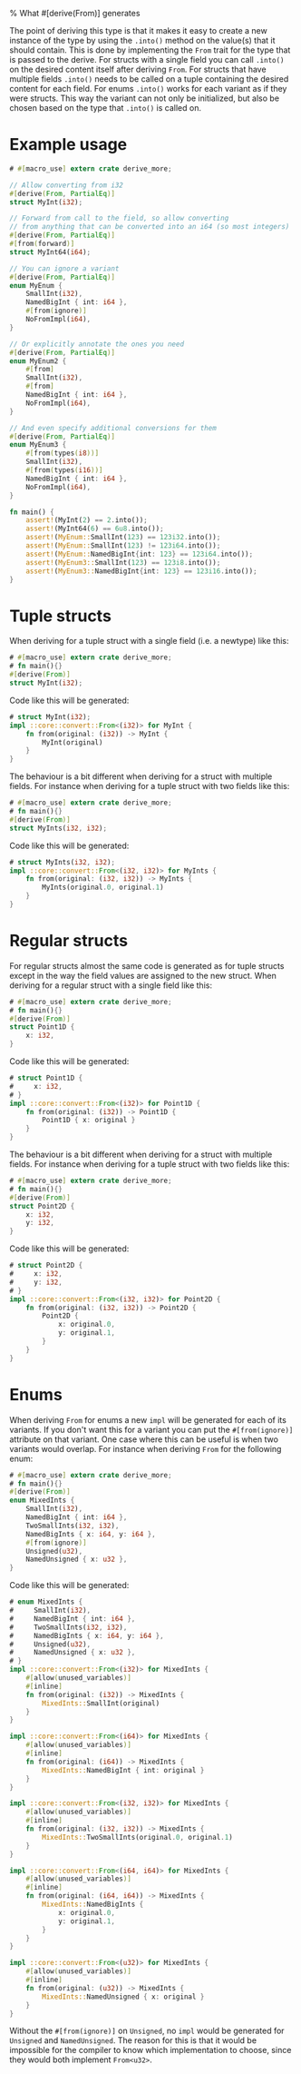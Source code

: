 % What #[derive(From)] generates

The point of deriving this type is that it makes it easy to create a new
instance of the type by using the `.into()` method on the value(s) that it
should contain.
This is done by implementing the `From` trait for the type that is passed to the
derive.
For structs with a single field you can call `.into()` on the desired content
itself after deriving `From`.
For structs that have multiple fields `.into()` needs to be called on a tuple
containing the desired content for each field.
For enums `.into()` works for each variant as if they were structs.
This way the variant can not only be initialized, but also be chosen based on
the type that `.into()` is called on.

# Example usage

```rust
# #[macro_use] extern crate derive_more;

// Allow converting from i32
#[derive(From, PartialEq)]
struct MyInt(i32);

// Forward from call to the field, so allow converting
// from anything that can be converted into an i64 (so most integers)
#[derive(From, PartialEq)]
#[from(forward)]
struct MyInt64(i64);

// You can ignore a variant
#[derive(From, PartialEq)]
enum MyEnum {
    SmallInt(i32),
    NamedBigInt { int: i64 },
    #[from(ignore)]
    NoFromImpl(i64),
}

// Or explicitly annotate the ones you need
#[derive(From, PartialEq)]
enum MyEnum2 {
    #[from]
    SmallInt(i32),
    #[from]
    NamedBigInt { int: i64 },
    NoFromImpl(i64),
}

// And even specify additional conversions for them
#[derive(From, PartialEq)]
enum MyEnum3 {
    #[from(types(i8))]
    SmallInt(i32),
    #[from(types(i16))]
    NamedBigInt { int: i64 },
    NoFromImpl(i64),
}

fn main() {
    assert!(MyInt(2) == 2.into());
    assert!(MyInt64(6) == 6u8.into());
    assert!(MyEnum::SmallInt(123) == 123i32.into());
    assert!(MyEnum::SmallInt(123) != 123i64.into());
    assert!(MyEnum::NamedBigInt{int: 123} == 123i64.into());
    assert!(MyEnum3::SmallInt(123) == 123i8.into());
    assert!(MyEnum3::NamedBigInt{int: 123} == 123i16.into());
}
```

# Tuple structs

When deriving for a tuple struct with a single field (i.e. a newtype) like this:

```rust
# #[macro_use] extern crate derive_more;
# fn main(){}
#[derive(From)]
struct MyInt(i32);
```

Code like this will be generated:

```rust
# struct MyInt(i32);
impl ::core::convert::From<(i32)> for MyInt {
    fn from(original: (i32)) -> MyInt {
        MyInt(original)
    }
}
```

The behaviour is a bit different when deriving for a struct with multiple
fields. For instance when deriving for a tuple struct with two fields like this:

```rust
# #[macro_use] extern crate derive_more;
# fn main(){}
#[derive(From)]
struct MyInts(i32, i32);
```

Code like this will be generated:

```rust
# struct MyInts(i32, i32);
impl ::core::convert::From<(i32, i32)> for MyInts {
    fn from(original: (i32, i32)) -> MyInts {
        MyInts(original.0, original.1)
    }
}
```

# Regular structs

For regular structs almost the same code is generated as for tuple structs
except in the way the field values are assigned to the new struct.
When deriving for a regular struct with a single field like this:

```rust
# #[macro_use] extern crate derive_more;
# fn main(){}
#[derive(From)]
struct Point1D {
    x: i32,
}
```

Code like this will be generated:

```rust
# struct Point1D {
#     x: i32,
# }
impl ::core::convert::From<(i32)> for Point1D {
    fn from(original: (i32)) -> Point1D {
        Point1D { x: original }
    }
}
```

The behaviour is a bit different when deriving for a struct with multiple
fields. For instance when deriving for a tuple struct with two fields like this:

```rust
# #[macro_use] extern crate derive_more;
# fn main(){}
#[derive(From)]
struct Point2D {
    x: i32,
    y: i32,
}

```

Code like this will be generated:

```rust
# struct Point2D {
#     x: i32,
#     y: i32,
# }
impl ::core::convert::From<(i32, i32)> for Point2D {
    fn from(original: (i32, i32)) -> Point2D {
        Point2D {
            x: original.0,
            y: original.1,
        }
    }
}
```

# Enums

When deriving `From` for enums a new `impl` will be generated for each of its
variants.
If you don't want this for a variant you can put the `#[from(ignore)]` attribute
on that variant. One case where this can be useful is when two variants would
overlap.
For instance when deriving `From` for the following enum:

```rust
# #[macro_use] extern crate derive_more;
# fn main(){}
#[derive(From)]
enum MixedInts {
    SmallInt(i32),
    NamedBigInt { int: i64 },
    TwoSmallInts(i32, i32),
    NamedBigInts { x: i64, y: i64 },
    #[from(ignore)]
    Unsigned(u32),
    NamedUnsigned { x: u32 },
}

```

Code like this will be generated:

```rust
# enum MixedInts {
#     SmallInt(i32),
#     NamedBigInt { int: i64 },
#     TwoSmallInts(i32, i32),
#     NamedBigInts { x: i64, y: i64 },
#     Unsigned(u32),
#     NamedUnsigned { x: u32 },
# }
impl ::core::convert::From<(i32)> for MixedInts {
    #[allow(unused_variables)]
    #[inline]
    fn from(original: (i32)) -> MixedInts {
        MixedInts::SmallInt(original)
    }
}

impl ::core::convert::From<(i64)> for MixedInts {
    #[allow(unused_variables)]
    #[inline]
    fn from(original: (i64)) -> MixedInts {
        MixedInts::NamedBigInt { int: original }
    }
}

impl ::core::convert::From<(i32, i32)> for MixedInts {
    #[allow(unused_variables)]
    #[inline]
    fn from(original: (i32, i32)) -> MixedInts {
        MixedInts::TwoSmallInts(original.0, original.1)
    }
}

impl ::core::convert::From<(i64, i64)> for MixedInts {
    #[allow(unused_variables)]
    #[inline]
    fn from(original: (i64, i64)) -> MixedInts {
        MixedInts::NamedBigInts {
            x: original.0,
            y: original.1,
        }
    }
}

impl ::core::convert::From<(u32)> for MixedInts {
    #[allow(unused_variables)]
    #[inline]
    fn from(original: (u32)) -> MixedInts {
        MixedInts::NamedUnsigned { x: original }
    }
}
```

Without the `#[from(ignore)]` on `Unsigned`, no `impl` would be generated for
`Unsigned` and `NamedUnsigned`. The reason for this is that it would be
impossible for the compiler to know which implementation to choose, since they
would both implement `From<u32>`.
